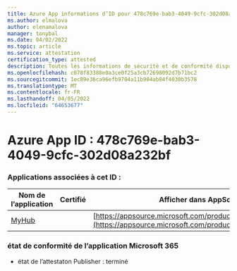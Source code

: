 ```yaml
---
title: Azure App informations d’ID pour 478c769e-bab3-4049-9cfc-302d08a232bf
ms.author: elmalova
author: elenamalova
manager: tonybal
ms.date: 04/02/2022
ms.topic: article
ms.service: attestation
certification_type: attested
description: Toutes les informations de sécurité et de conformité disponibles pour 478c769e-bab3-4049-9cfc-302d08a232bf.
ms.openlocfilehash: c078f83388e0a3ce0f25a3cb72698092d7b71bc2
ms.sourcegitcommit: 1ec89e36ca96efb9704a11b904ab84f4030b3578
ms.translationtype: MT
ms.contentlocale: fr-FR
ms.lasthandoff: 04/05/2022
ms.locfileid: "64653677"
---
```

# <a name="azure-app-id-478c769e-bab3-4049-9cfc-302d08a232bf"></a>Azure App ID : 478c769e-bab3-4049-9cfc-302d08a232bf


### <a name="apps-associated-with-this-id"></a>Applications associées à cet ID :
| **Nom de l’application** | **Certifié** | **Afficher dans AppSource** |
|--------------|---------------|-----------------------|
| [MyHub](../forward/WA200000726.md) |  | [https://appsource.microsoft.com/product/office/WA200000726](https://appsource.microsoft.com/product/office/WA200000726) |

### <a name="microsoft-365-app-compliance-status"></a>état de conformité de l’application Microsoft 365
- état de l’attestaton Publisher : terminé
